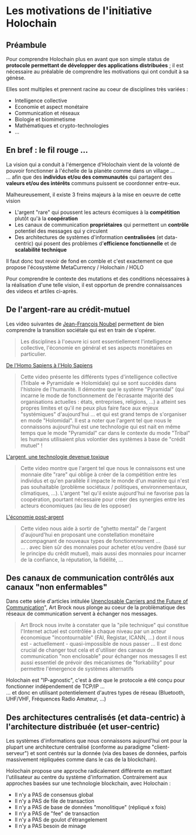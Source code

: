 # Les motivations de l'initiative Holochain

## Préambule
Pour comprendre Holochain plus en avant que son simple status de __protocole permettant de développer des applications distribuées__ ; il est nécessaire au préalable de comprendre les motivations qui ont conduit à sa génèse.

Elles sont multiples et prennent racine au coeur de disciplines très variées : 
* Intelligence collective
* Economie et aspect monétaire
* Communication et réseaux
* Biologie et biomimetisme
* Mathématiques et crypto-technologies
* ...


## En bref : le fil rouge ...
La vision qui a conduit à l'émergence d'Holochain vient de la volonté de pouvoir fonctionner à l'échelle de la planète comme dans un village ...    
... afin que des __individus et/ou des communautés__ qui partagent des __valeurs et/ou des intérêts__ communs puissent se coordonner entre-eux.

Malheureusement, il existe 3 freins majeurs à la mise en oeuvre de cette vision 
* L'argent "rare" qui poussent les acteurs écomiques à la __compétition__ plutôt qu'à la __coopération__
* Les canaux de communication __propriétaires__ qui permettent un __contrôle__ potentiel des messages qui y circulent
* Des architectures de systèmes d'information __centralisées__ (et data-centric) qui posent des problèmes d'__efficience fonctionnelle__ et de __scalabilité technique__

Il faut donc tout revoir de fond en comble et c'est exactement ce que propose l'écosystème MetaCurrency / Holochain / HOLO

Pour comprendre le contexte des mutations et des conditions nécessaires à la réalisation d'une telle vision, il est opportun de prendre connaissances des videos et artiles ci-après.

## De l'argent-rare au crédit-mutuel

Les video suivantes de <a href="https://noubel.com/">Jean-François Noubel</a> permettent de bien comprendre la transition sociétale qui est en train de s'opérer.
> Les disciplines à l'oeuvre ici sont essentiellement l'intelligence collective, l'économie en général et ses aspects monétaires en particulier.


<a href="https://www.youtube.com/watch?v=un5PJkTGCoY">De l'Homo Sapiens à l'Holo Sapiens</a>
> Cette video présente les différents types d'intelligence collective (Tribale => Pyramidale => Holomidale) qui se sont succédés dans l'histoire de l'humanité. Il démontre que le système "Pyramidal" (qui incarne le mode de fonctionnement de l'écrasante majorité des organisations actuelles : états, entreprises, religions, ...) a atteint ses propres limites et qu'il ne peux plus faire face aux enjeux "systémiques" d'aujourd'hui ... et qui est grand temps de s'organiser en mode "Holomidal". 
> Il est a noter que l'argent tel que nous le connaissons aujourd'hui est une technologie qui est nait en même temps que le mode "Pyramidal" car dans le contexte du mode "Tribal" les humains utilisaient plus volontier des systèmes à base de "crédit mutuel" !

<a href="https://www.youtube.com/watch?v=6T2xgUCp9W0">L'argent, une technologie devenue toxique</a>
> Cette video montre que l'argent tel que nous le connaissons est une monnaie dite "rare" qui oblige à créer de la compétition entre les individus et qu'en parallèle il impacte le monde d'un manière qui n'est pas souhaitable (problème sociétaux / politiques, environnementaux, climatiques, ...).
> L'argent "tel qu'il existe aujourd'hui ne favorise pas la coopération, pourtant nécessaire pour créer des synergies entre les acteurs économiques (au lieu de les opposer)

<a href="https://www.youtube.com/watch?v=ihyrvBADlkI&list=PLMgJ9UQjGoTHDZp_PyOmALCy_hKpWWiql">L'économie post-argent</a> 
> Cette video nous aide à sortir de "ghetto mental" de l'argent d'aujourd'hui en proposant une constellation monétaire accompagnant de nouveaux types de fonctionnnement ...    
... . avec bien sûr des monnaies pour acheter et/ou vendre (basé sur le principe du crédit mutuel), mais aussi des monnaies pour incarner de la confiance, la réputation, la fidélité, ...


## Des canaux de communication contrôlés aux canaux "non enfermables"
Dans cette série d'articles intitulée <a href="https://medium.com/holochain/unenclosable-carriers-and-the-future-of-communication-4ac6045ac894">Unenclosable Carriers and the Future of Communication</a>", Art Brock nous plonge au coeur de la problèmatique des réseaux de communication servent à échanger nos messages.
> Art Brock nous invite à constater que la "pile technique" qui constitue l'Internet actuel est contrôlée à chaque niveau par un acteur économique "incontournable" (FAI, Registar, ICANN, ...) dont il nous est - actuellement - quasi-impossible de nous passer ... 
> Il est donc crucial de changer tout cela et d'utiliser des canaux de communication "non enclosable" pour échanger nos messages
> Il est aussi essentiel de prévoir des mécanismes de "forkability" pour permettre l'émergence de systèmes alternatifs

Holochain est "IP-agnostic", c'est à dire que le protocole a été conçu pour fonctionner indépendement de TCP/IP ...    
... et donc en utilisant potentielement d'autres types de réseau (Bluetooth, UHF/VHF, Fréquences Radio Amateur, ...)


## Des architectures centralisés (et data-centric) à l'architecture distribuée (et user-centric)
Les systèmes d'informations que nous connaissons aujourd'hui ont pour la plupart une architecture centralisé (conforme au paradigme "client-serveur") et sont centrés sur la donnée (via des bases de données, parfois massivement répliquées comme dans le cas de la blockchain).

Holochain propose une approche radicalement différente en mettant l'utilisateur au centre du système d'information.
Contrairement aux approches basées sur une technologie blockchain, avec Holochain :
* Il n'y a PAS de consensus global
* Il n'y a PAS de file de transaction 
* Il n'y a PAS de base de données "monolitique" (répliqué x fois)
* Il n'y a PAS de "fee" de transaction
* Il n'y a PAS de goulot d'étrangelement
* Il n'y a PAS besoin de minage


